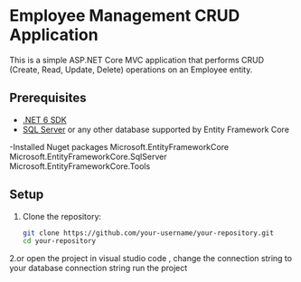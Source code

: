 # Employee Management CRUD Application

This is a simple ASP.NET Core MVC application that performs CRUD (Create, Read, Update, Delete) operations on an Employee entity.

## Prerequisites

- [.NET 6 SDK](https://dotnet.microsoft.com/download/dotnet/6.0)
- [SQL Server](https://www.microsoft.com/en-us/sql-server/sql-server-downloads) or any other database supported by Entity Framework Core

-Installed Nuget packages
Microsoft.EntityFrameworkCore
Microsoft.EntityFrameworkCore.SqlServer
Microsoft.EntityFrameworkCore.Tools

## Setup

1. Clone the repository:

   ```sh
   git clone https://github.com/your-username/your-repository.git
   cd your-repository

2.or open the project in visual studio code , change the connection string to your database connection string run the project

